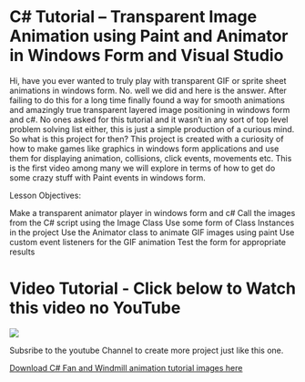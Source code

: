 # C# Tutorial – Transparent Image Animation using Paint and Animator in Windows Form and Visual Studio

Hi, have you ever wanted to truly play with transparent GIF or sprite sheet animations in windows form. No. well we did and here is the answer. After failing to do this for a long time finally found a way for smooth animations and amazingly true transparent layered image positioning in windows form and c#. No ones asked for this tutorial and it wasn’t in any sort of top level problem solving list either, this is just a simple production of a curious mind. So what is this project for then? This project is created with a curiosity of how to make games like graphics in windows form applications and use them for displaying animation, collisions, click events, movements etc. This is the first video among many we will explore in terms of how to get do some crazy stuff with Paint events in windows form.

Lesson Objectives:

Make a transparent animator player in windows form and c#
Call the images from the C# script using the Image Class
Use some form of Class Instances in the project
Use the Animator class to animate GIF images using paint
Use custom event listeners for the GIF animation
Test the form for appropriate results

# Video Tutorial - Click below to Watch this video no YouTube

[![](http://img.youtube.com/vi/nc6GBhXQdo4/0.jpg)](https://www.youtube.com/watch?v=nc6GBhXQdo4 "MOO ICT C# Tutorial Video Tutorial")

Subsribe to the youtube Channel to create more project just like this one.

[Download C# Fan and Windmill animation tutorial images here](https://www.mooict.com/c-tutorial-create-a-football-penalty-kick-game-in-visual-studio-with-win-forms/)
